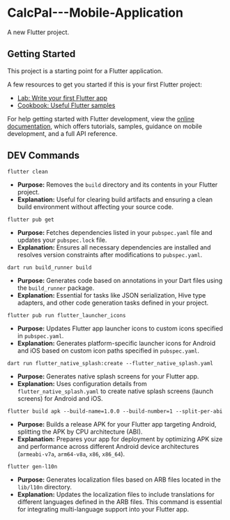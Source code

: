 # CalcPal---Mobile-Application

A new Flutter project.

## Getting Started

This project is a starting point for a Flutter application.

A few resources to get you started if this is your first Flutter project:

- [Lab: Write your first Flutter app](https://docs.flutter.dev/get-started/codelab)
- [Cookbook: Useful Flutter samples](https://docs.flutter.dev/cookbook)

For help getting started with Flutter development, view the
[online documentation](https://docs.flutter.dev/), which offers tutorials,
samples, guidance on mobile development, and a full API reference.

## DEV Commands

```
flutter clean
```
- **Purpose:** Removes the `build` directory and its contents in your Flutter project.
- **Explanation:** Useful for clearing build artifacts and ensuring a clean build environment without affecting your source code.

```
flutter pub get
```
  - **Purpose:** Fetches dependencies listed in your `pubspec.yaml` file and updates your `pubspec.lock` file.
  - **Explanation:** Ensures all necessary dependencies are installed and resolves version constraints after modifications to `pubspec.yaml`.

```
dart run build_runner build
```
  - **Purpose:** Generates code based on annotations in your Dart files using the `build_runner` package.
  - **Explanation:** Essential for tasks like JSON serialization, Hive type adapters, and other code generation tasks defined in your project.

```
flutter pub run flutter_launcher_icons
```
  - **Purpose:** Updates Flutter app launcher icons to custom icons specified in `pubspec.yaml`.
  - **Explanation:** Generates platform-specific launcher icons for Android and iOS based on custom icon paths specified in `pubspec.yaml`.

```
dart run flutter_native_splash:create --flutter_native_splash.yaml
```
  - **Purpose:** Generates native splash screens for your Flutter app.
  - **Explanation:** Uses configuration details from `flutter_native_splash.yaml` to create native splash screens (launch screens) for Android and iOS.

```
flutter build apk --build-name=1.0.0 --build-number=1 --split-per-abi
```
  - **Purpose:** Builds a release APK for your Flutter app targeting Android, splitting the APK by CPU architecture (ABI).
  - **Explanation:** Prepares your app for deployment by optimizing APK size and performance across different Android device architectures (`armeabi-v7a`, `arm64-v8a`, `x86`, `x86_64`).
```
flutter gen-l10n
```
  - **Purpose:** Generates localization files based on ARB files located in the `lib/l10n` directory.
  - **Explanation:** Updates the localization files to include translations for different languages defined in the ARB files. This command is essential for integrating multi-language support into your Flutter app.